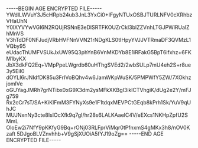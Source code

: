 -----BEGIN AGE ENCRYPTED FILE-----
YWdlLWVuY3J5cHRpb24ub3JnL3YxCi0+IFgyNTUxOSBJTURLNFV0cXRhbzVHaUhN
Y0lXYVYwVGl6N2RQUjRSNnE3eDlSRTFKOUZrCkI3blZZVnhLTGJPWlRUalZhMnVS
V3hTdDF0NFJudjVRbHVFNnVVN21rNDgKLS0tIHpyYVJJVTRmaDF3QVMzL1VQby95
eUdacThUMFVSUkJxUW95Q3phYnB6VnMKDYb8E1iRFakG5BpT6ifxhz+6FKM1byKX
JbX3dkFQ2Eq+VMpPpeLWgrdb60uHThgSVEd2/2wbSULp7mU4eh2S+r8ue3y5EiI0
dOYLI6rJNIdfDK85u3FrIVoBQhv4w6JamWKpWuSK/5PMPWfY5ZW/7XOkhzjomlVe
oGUYagJMRh7grNTibx0xG9X3dm2ysMFkXKBgI3iklCTVhgiK/dUg2e2Y/mFJg759
Rx2cCr7sT/SA+KiKlFmM3FYNyXs9e1F1tdqxMEVPCtGEqb8kPrh1Sk/YuV9qUhJC
MUJNxnNy3cte8IsIOcXfk9q7gI/hr28s6LALKAaelC4V/eEXcs1NKHpZpfU2SMmL
OloEw2i7NfY9pKKfyG9Bq+rONj03RLFprViMqr0tPfnxmS4gMKx3h8/nOV0Kzaft
5DJgoBLVZnvhhb+V9gSjXUOiA5fYJ19oZg==
-----END AGE ENCRYPTED FILE-----
